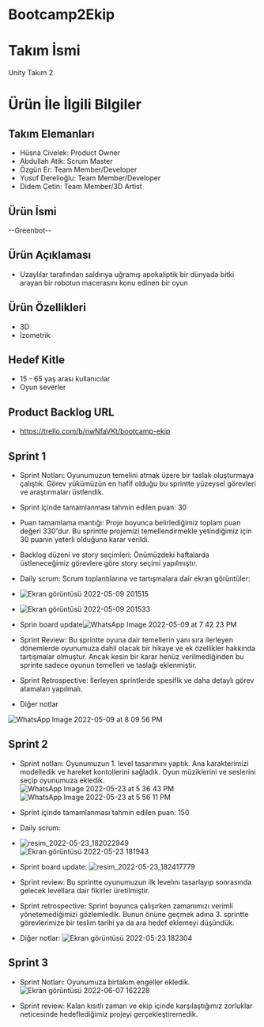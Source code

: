 # Bootcamp2Ekip
# **Takım İsmi**

Unity Takım 2

# Ürün İle İlgili Bilgiler
 
## Takım Elemanları

- Hüsna Civelek: Product Owner
- Abdullah Atik: Scrum Master
- Özgün Er: Team Member/Developer
- Yusuf Derelioğlu: Team Member/Developer
- Didem Çetin: Team Member/3D Artist



## Ürün İsmi

--Greenbot--

## Ürün Açıklaması

- Uzaylılar tarafından saldırıya uğramış apokaliptik bir dünyada bitki arayan bir robotun macerasını konu edinen bir oyun

## Ürün Özellikleri

- 3D
- İzometrik


## Hedef Kitle

- 15 - 65 yaş arası kullanıcılar
- Oyun severler

## Product Backlog URL
- https://trello.com/b/nwNfaVKt/bootcamp-ekip

## Sprint 1
- Sprint Notları: Oyunumuzun temelini atmak üzere bir taslak oluşturmaya çalıştık. Görev yükümüzün en hafif olduğu bu sprintte yüzeysel görevleri ve araştırmaları üstlendik.
- Sprint içinde tamamlanması tahmin edilen puan: 30
- Puan tamamlama mantığı: Proje boyunca belirlediğimiz toplam puan değeri 330'dur. Bu sprintte projemizi temellendirmekle yetindiğimiz için 30 puanın yeterli olduğuna karar verildi.
- Backlog düzeni ve story seçimleri: Önümüzdeki haftalarda üstleneceğimiz görevlere göre story seçimi yapılmıştır.
- Daily scrum: Scrum toplantılarına ve tartışmalara dair ekran görüntüler:
- ![Ekran görüntüsü 2022-05-09 201515](https://user-images.githubusercontent.com/91905190/167462589-c63eedb6-4442-4ecc-9730-30953afc5b05.jpg)
- ![Ekran görüntüsü 2022-05-09 201533](https://user-images.githubusercontent.com/91905190/167462591-d9fdc241-8797-45d2-9e46-318f8ece0576.jpg)

- Sprin board update![WhatsApp Image 2022-05-09 at 7 42 23 PM](https://user-images.githubusercontent.com/91905190/167462373-4321925f-99b5-43e9-a24a-cc66365414e9.jpeg)

- Sprint Review: Bu sprintte oyuna dair temellerin yanı sıra ilerleyen dönemlerde oyunumuza dahil olacak bir hikaye ve ek özellikler hakkında tartışmalar olmuştur. Ancak kesin bir karar henüz verilmediğinden bu sprinte sadece oyunun temelleri ve taslağı eklenmiştir.
- Sprint Retrospective: İlerleyen sprintlerde spesifik ve daha detaylı görev atamaları yapılmalı.
- Diğer notlar

![WhatsApp Image 2022-05-09 at 8 09 56 PM](https://user-images.githubusercontent.com/91905190/167463320-e7085cd2-9355-4ca6-8162-5f6085fd026a.jpeg)

## Sprint 2
- Sprint notları: Oyunumuzun 1. level tasarımını yaptık. Ana karakterimizi modelledik ve hareket kontollerini sağladık. Oyun müziklerini ve seslerini seçip oyunumuza ekledik. 
![WhatsApp Image 2022-05-23 at 5 36 43 PM](https://user-images.githubusercontent.com/91905190/169853924-f58fd9ee-cef9-40a2-b30a-849435d3b967.jpeg)
![WhatsApp Image 2022-05-23 at 5 56 11 PM](https://user-images.githubusercontent.com/91905190/169854092-0038edb2-e77d-4a92-87a4-46a9eb28d75e.jpeg)



- Sprint içinde tamamlanması tahmin edilen puan: 150
- Daily scrum:
- ![resim_2022-05-23_182022949](https://user-images.githubusercontent.com/91905190/169852647-4e66efe4-43ae-4350-a30f-2ded4d713b8c.png)
![Ekran görüntüsü 2022-05-23 181943](https://user-images.githubusercontent.com/91905190/169852688-3f56751c-a0c1-4130-837a-b1d5210660c8.jpg)

- Sprint board update:
![resim_2022-05-23_182417779](https://user-images.githubusercontent.com/91905190/169853443-b0d4a441-2e58-4022-ab74-7e8d6a4ecb1e.png)

- Sprint review: Bu sprintte oyunumuzun ilk levelını tasarlayıp sonrasında gelecek levellara dair fikirler üretilmiştir.
- Sprint retrospective: Sprint boyunca çalışırken zamanımızı verimli yönetemediğimizi gözlemledik. Bunun önüne geçmek adına 3. sprintte görevlerimize bir teslim tarihi ya da ara hedef eklemeyi düşündük. 

- Diğer notlar: 
![Ekran görüntüsü 2022-05-23 182304](https://user-images.githubusercontent.com/91905190/169853534-f157169c-1c03-480d-b06b-cb939fac00ec.jpg)

## Sprint 3
- Sprint Notları: Oyunumuza birtakım engeller ekledik.
![Ekran görüntüsü 2022-06-07 162228](https://user-images.githubusercontent.com/91905190/172390972-d6b662c8-24f2-4452-aeaf-dc215f8f9e14.jpg)

- Sprint review: Kalan kısıtlı zaman ve ekip içinde karşılaştığımız zorluklar neticesinde hedeflediğimiz projeyi gerçekleştiremedik.

